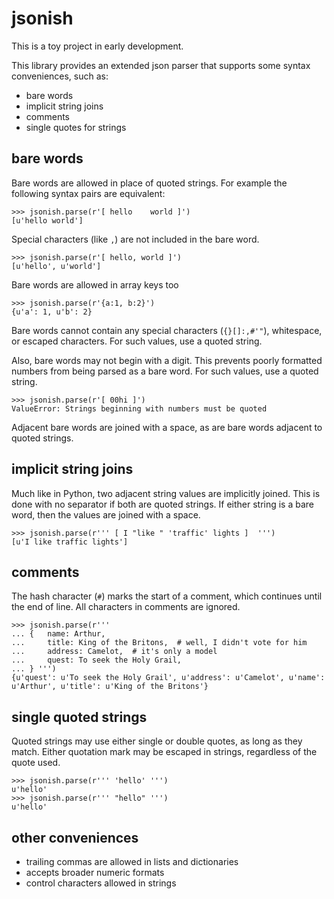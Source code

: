 jsonish
=======

This is a toy project in early development.

This library provides an extended json parser that supports some syntax
conveniences, such as:

  * bare words
  * implicit string joins
  * comments
  * single quotes for strings


bare words
----------

Bare words are allowed in place of quoted strings. For example the following
syntax pairs are equivalent:

    >>> jsonish.parse(r'[ hello    world ]')
    [u'hello world']

Special characters (like `,`) are not included in the bare word.

    >>> jsonish.parse(r'[ hello, world ]')
    [u'hello', u'world']

Bare words are allowed in array keys too

    >>> jsonish.parse(r'{a:1, b:2}')
    {u'a': 1, u'b': 2}

Bare words cannot contain any special characters (`{}[]:,#'"`), whitespace, or
escaped characters. For such values, use a quoted string.

Also, bare words may not begin with a digit. This prevents poorly formatted
numbers from being parsed as a bare word. For such values, use a quoted string.

    >>> jsonish.parse(r'[ 00hi ]')
    ValueError: Strings beginning with numbers must be quoted

Adjacent bare words are joined with a space, as are bare words adjacent to
quoted strings.


implicit string joins
---------------------

Much like in Python, two adjacent string values are implicitly joined. This
is done with no separator if both are quoted strings. If either string is
a bare word, then the values are joined with a space.

    >>> jsonish.parse(r''' [ I "like " 'traffic' lights ]  ''')
    [u'I like traffic lights']


comments
--------

The hash character (`#`) marks the start of a comment, which continues until
the end of line. All characters in comments are ignored.

    >>> jsonish.parse(r'''
    ... {   name: Arthur,
    ...     title: King of the Britons,  # well, I didn't vote for him
    ...     address: Camelot,  # it's only a model
    ...     quest: To seek the Holy Grail,
    ... } ''')
    {u'quest': u'To seek the Holy Grail', u'address': u'Camelot', u'name': u'Arthur', u'title': u'King of the Britons'}


single quoted strings
---------------------

Quoted strings may use either single or double quotes, as long as they match.
Either quotation mark may be escaped in strings, regardless of the quote used.

    >>> jsonish.parse(r''' 'hello' ''')
    u'hello'
    >>> jsonish.parse(r''' "hello" ''')
    u'hello'


other conveniences
------------------

  * trailing commas are allowed in lists and dictionaries
  * accepts broader numeric formats
  * control characters allowed in strings
